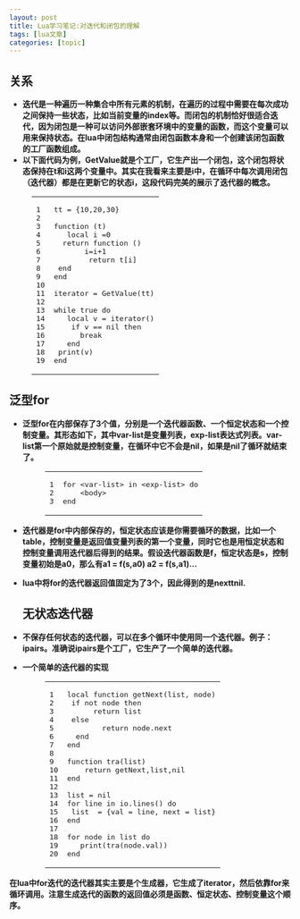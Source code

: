 ```yaml
---
layout: post
title: Lua学习笔记:对迭代和闭包的理解 
tags: [lua文章]
categories: [topic]
---
```

<div class="content" itemprop="articleBody">
    <h2 id="关系"><a href="#关系" class="headerlink" title="关系"></a>关系</h2><ul>
<li><strong>迭代是一种遍历一种集合中所有元素的机制，在遍历的过程中需要在每次成功之间保持一些状态，比如当前变量的index等。而闭包的机制恰好很适合迭代，因为闭包是一种可以访问外部嵌套环境中的变量的函数，而这个变量可以用来保持状态。在lua中闭包结构通常由闭包函数本身和一个创建该闭包函数的工厂函数组成。</strong></li>
<li><strong>以下面代码为例，GetValue就是个工厂，它生产出一个闭包，这个闭包将状态保持在t和i这两个变量中。其实在我看来主要是i中，在循环中每次调用闭包（迭代器）都是在更新它的状态i，这段代码完美的展示了迭代器的概念。</strong></li>
</ul>
<figure class="highlight lua"><table><tbody><tr><td class="gutter"><pre><span class="line">1</span><br/><span class="line">2</span><br/><span class="line">3</span><br/><span class="line">4</span><br/><span class="line">5</span><br/><span class="line">6</span><br/><span class="line">7</span><br/><span class="line">8</span><br/><span class="line">9</span><br/><span class="line">10</span><br/><span class="line">11</span><br/><span class="line">12</span><br/><span class="line">13</span><br/><span class="line">14</span><br/><span class="line">15</span><br/><span class="line">16</span><br/><span class="line">17</span><br/><span class="line">18</span><br/><span class="line">19</span><br/></pre></td><td class="code"><pre><span class="line">tt = {<span class="number">10</span>,<span class="number">20</span>,<span class="number">30</span>}</span><br/><span class="line"></span><br/><span class="line"><span class="function"><span class="keyword">function</span> <span class="params">(t)</span></span></span><br/><span class="line">	<span class="keyword">local</span> i =<span class="number">0</span></span><br/><span class="line">	<span class="keyword">return</span> <span class="function"><span class="keyword">function</span> <span class="params">()</span></span></span><br/><span class="line">		i=i+<span class="number">1</span></span><br/><span class="line">		<span class="keyword">return</span> t[i]</span><br/><span class="line">	<span class="keyword">end</span></span><br/><span class="line"><span class="keyword">end</span></span><br/><span class="line"></span><br/><span class="line">iterator = GetValue(tt)</span><br/><span class="line"></span><br/><span class="line"><span class="keyword">while</span> <span class="literal">true</span> <span class="keyword">do</span></span><br/><span class="line">	<span class="keyword">local</span> v = iterator()</span><br/><span class="line">	<span class="keyword">if</span> v == <span class="literal">nil</span> <span class="keyword">then</span></span><br/><span class="line">		<span class="keyword">break</span></span><br/><span class="line">	<span class="keyword">end</span></span><br/><span class="line">	<span class="built_in">print</span>(v)</span><br/><span class="line"><span class="keyword">end</span></span><br/></pre></td></tr></tbody></table></figure>

<h2 id="泛型for"><a href="#泛型for" class="headerlink" title="泛型for"></a>泛型for</h2><ul>
<li><p><strong>泛型for在内部保存了3个值，分别是一个迭代器函数、一个恒定状态和一个控制变量。其形态如下，其中var-list是变量列表，exp-list表达式列表。var-list第一个原始就是控制变量，在循环中它不会是nil，如果是nil了循环就结束了。</strong></p>
<figure class="highlight lua"><table><tbody><tr><td class="gutter"><pre><span class="line">1</span><br/><span class="line">2</span><br/><span class="line">3</span><br/></pre></td><td class="code"><pre><span class="line"><span class="keyword">for</span> &lt;var-list&gt; <span class="keyword">in</span> &lt;<span class="built_in">exp</span>-list&gt; <span class="keyword">do</span></span><br/><span class="line">    &lt;body&gt;</span><br/><span class="line"><span class="keyword">end</span></span><br/></pre></td></tr></tbody></table></figure>
</li>
<li><p><strong>迭代器是for中内部保存的，恒定状态应该是你需要循环的数据，比如一个table，控制变量是返回值变量列表的第一个变量，同时它也是用恒定状态和控制变量调用迭代器后得到的结果。假设迭代器函数是f，恒定状态是s，控制变量初始是a0，那么有a1 = f(s,a0) a2 = f(s,a1)…</strong></p>
</li>
<li><p><strong>lua中将for的迭代器返回值固定为了3个，因此得到的是nexttnil.</strong></p>
<h2 id="无状态迭代器"><a href="#无状态迭代器" class="headerlink" title="无状态迭代器"></a>无状态迭代器</h2></li>
<li><p><strong>不保存任何状态的迭代器，可以在多个循环中使用同一个迭代器。例子：ipairs。准确说ipairs是个工厂，它生产了一个简单的迭代器。</strong></p>
</li>
<li><p><strong>一个简单的迭代器的实现</strong></p>
<figure class="highlight lua"><table><tbody><tr><td class="gutter"><pre><span class="line">1</span><br/><span class="line">2</span><br/><span class="line">3</span><br/><span class="line">4</span><br/><span class="line">5</span><br/><span class="line">6</span><br/><span class="line">7</span><br/><span class="line">8</span><br/><span class="line">9</span><br/><span class="line">10</span><br/><span class="line">11</span><br/><span class="line">12</span><br/><span class="line">13</span><br/><span class="line">14</span><br/><span class="line">15</span><br/><span class="line">16</span><br/><span class="line">17</span><br/><span class="line">18</span><br/><span class="line">19</span><br/><span class="line">20</span><br/></pre></td><td class="code"><pre><span class="line"><span class="keyword">local</span> <span class="function"><span class="keyword">function</span> <span class="title">getNext</span><span class="params">(list, node)</span></span></span><br/><span class="line">	<span class="keyword">if</span> <span class="keyword">not</span> node <span class="keyword">then</span></span><br/><span class="line">		<span class="keyword">return</span> list</span><br/><span class="line">	<span class="keyword">else</span></span><br/><span class="line">		<span class="keyword">return</span> node.<span class="built_in">next</span></span><br/><span class="line">	<span class="keyword">end</span></span><br/><span class="line"><span class="keyword">end</span></span><br/><span class="line"></span><br/><span class="line"><span class="function"><span class="keyword">function</span> <span class="title">tra</span><span class="params">(list)</span></span></span><br/><span class="line">	<span class="keyword">return</span> getNext,list,<span class="literal">nil</span></span><br/><span class="line"><span class="keyword">end</span></span><br/><span class="line"></span><br/><span class="line">list = <span class="literal">nil</span></span><br/><span class="line"><span class="keyword">for</span> line <span class="keyword">in</span> <span class="built_in">io</span>.<span class="built_in">lines</span>() <span class="keyword">do</span></span><br/><span class="line">	list  = {val = line, <span class="built_in">next</span> = list}</span><br/><span class="line"><span class="keyword">end</span></span><br/><span class="line"></span><br/><span class="line"><span class="keyword">for</span> node <span class="keyword">in</span> list <span class="keyword">do</span></span><br/><span class="line">	<span class="built_in">print</span>(tra(node.val))</span><br/><span class="line"><span class="keyword">end</span></span><br/></pre></td></tr></tbody></table></figure>

</li>
</ul>
<p><strong>在lua中for迭代的迭代器其实主要是个生成器，它生成了iterator，然后依靠for来循环调用。注意生成迭代的函数的返回值必须是函数、恒定状态、控制变量这个顺序。</strong></p>

  </div>